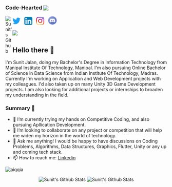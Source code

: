 ### Code-Hearted <img src="https://media.giphy.com/media/h741oEMnAUIILdX0kU/giphy.gif" width="50" align ="center">

<a href="https://github.com/sunitjalan">
  <img align="left" alt="Sunit's Github" width="22px" src="https://cdn.jsdelivr.net/npm/simple-icons@v3/icons/github.svg" />
</a>

<p>
  <a href="https://twitter.com/Sunit391"><img width="25" height="25" src="/resources/twitter.svg"></a>
  &nbsp;
  <a href="https://www.linkedin.com/in/sunitjalan"><img width="25" height="25" src="/resources/linkedin.svg"></a>
  &nbsp;
  <a href="https://www.instagram.com/sunitjalan"><img width="25" height="25" src="/resources/instagram.svg"></a>
  &nbsp;
  <a href="https://discord.com/Sunit#5965"><img width="29" height="28" src="/resources/discord.png"></a>
   &nbsp;
</p>

<p  align="left"><img src="https://raw.githubusercontent.com/chiraag-kakar/chiraag-kakar/master/hadder.gif">

## Hello there 👋
I'm Sunit Jalan, doing my Bachelor's Degree in Information Technology from Manipal Institute Of Technology, Manipal. I'm also pursuing Online Bachelor of Science in Data Science from Indian Institute Of Technology, Madras. Currently I'm working on Application and Web Development projects with my colleagues. I'd also taken up on many Unity 3D Game Development projects. I am also looking for additional projects or internships to broaden my understanding in the field.
### Summary 👨‍
- 🔭 I’m currently trying my hands on Competitive Coding, and also pursuing Apllication Development.
- 👯 I’m looking to collaborate on any project or competition that will help me widen my horizon in the world of technology.
- 💬 Ask me anything! I would be happy to have discussions on Coding Problems, Algorithms, Data Structures, Graphics, Flutter, Unity or any up and coming tech stack.
- 📫 How to reach me: [Linkedin](https://www.linkedin.com/in/sunitjalan/) 

<p align="left"> <img src="https://komarev.com/ghpvc/?username=aiqqia&label=Profile Views&color=blue&style=plastic" alt="aiqqia" /> </p>

<p align="center">
  <img width="48%" src="https://github-readme-stats.vercel.app/api?username=sunitjalan&show_icons=true&theme=tokyonight" alt="Sunit's Github Stats" />
  <img width="48%" src="https://github-readme-streak-stats.herokuapp.com/?user=sunitjalan&theme=tokyonight" alt="Sunit's Github Stats" />
</p>
